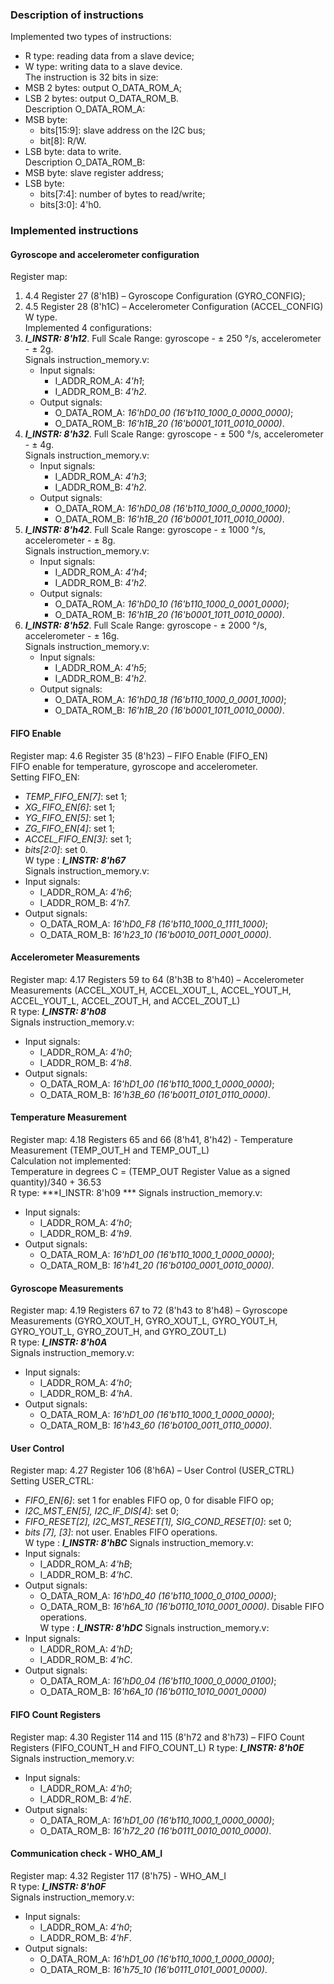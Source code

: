 ### Description of instructions
Implemented two types of instructions:
- R type: reading data from a slave device;
- W type: writing data to a slave device.  
The instruction is 32 bits in size:
- MSB 2 bytes: output O_DATA_ROM_A;
- LSB 2 bytes: output O_DATA_ROM_B.  
Description O_DATA_ROM_A:
- MSB byte:
    - bits[15:9]: slave address on the I2C bus;
    - bit[8]: R/W.
- LSB byte: data to write.  
Description O_DATA_ROM_B:
- MSB byte: slave register address;
- LSB byte:
    - bits[7:4]: number of bytes to read/write;
    - bits[3:0]: 4'h0.
### Implemented instructions

#### Gyroscope and accelerometer configuration
Register map: 
1. 4.4 Register 27 (8'h1B) – Gyroscope Configuration (GYRO_CONFIG);
2. 4.5 Register 28 (8'h1C) – Accelerometer Configuration (ACCEL_CONFIG)  
W type.  
Implemented 4 configurations:  
1. ***I_INSTR: 8'h12***. Full Scale Range: gyroscope - ± 250 °/s, accelerometer - ± 2g.  
    Signals instruction_memory.v:
    - Input signals:
        - I_ADDR_ROM_A: *4'h1*;
        - I_ADDR_ROM_B: *4'h2*.
    - Output signals:
        - O_DATA_ROM_A: *16'hD0_00 (16'b110_1000_0_0000_0000)*;
        - O_DATA_ROM_B: *16'h1B_20 (16'b0001_1011_0010_0000)*.
2. ***I_INSTR: 8'h32***. Full Scale Range: gyroscope - ± 500 °/s, accelerometer - ± 4g.  
    Signals instruction_memory.v:
    - Input signals:
        - I_ADDR_ROM_A: *4'h3*;
        - I_ADDR_ROM_B: *4'h2*.
    - Output signals:
        - O_DATA_ROM_A: *16'hD0_08 (16'b110_1000_0_0000_1000)*;
        - O_DATA_ROM_B: *16'h1B_20 (16'b0001_1011_0010_0000)*. 
3. ***I_INSTR: 8'h42***. Full Scale Range: gyroscope - ± 1000 °/s, accelerometer - ± 8g.  
    Signals instruction_memory.v:
    - Input signals:
        - I_ADDR_ROM_A: *4'h4*;
        - I_ADDR_ROM_B: *4'h2*.
    - Output signals:
        - O_DATA_ROM_A: *16'hD0_10 (16'b110_1000_0_0001_0000)*;
        - O_DATA_ROM_B: *16'h1B_20 (16'b0001_1011_0010_0000)*.   
4. ***I_INSTR: 8'h52***. Full Scale Range: gyroscope - ± 2000 °/s, accelerometer - ± 16g.  
    Signals instruction_memory.v:
    - Input signals:
        - I_ADDR_ROM_A: *4'h5*;
        - I_ADDR_ROM_B: *4'h2*.
    - Output signals:
        - O_DATA_ROM_A: *16'hD0_18 (16'b110_1000_0_0001_1000)*;
        - O_DATA_ROM_B: *16'h1B_20 (16'b0001_1011_0010_0000)*.
#### FIFO Enable
Register map: 4.6 Register 35 (8'h23) – FIFO Enable (FIFO_EN)  
FIFO enable for temperature, gyroscope and accelerometer.  
Setting FIFO_EN:
- *TEMP_FIFO_EN[7]*: set 1;
- *XG_FIFO_EN[6]*: set 1;
- *YG_FIFO_EN[5]*: set 1;
- *ZG_FIFO_EN[4]*: set 1;
- *ACCEL_FIFO_EN[3]*: set 1;
- *bits[2:0]*: set 0.  
W type : ***I_INSTR: 8'h67***  
Signals instruction_memory.v:
- Input signals:
    - I_ADDR_ROM_A: *4'h6*;
    - I_ADDR_ROM_B: *4'h*7.
- Output signals:
    - O_DATA_ROM_A: *16'hD0_F8 (16'b110_1000_0_1111_1000)*;
    - O_DATA_ROM_B: *16'h23_10 (16'b0010_0011_0001_0000)*.
#### Accelerometer Measurements
Register map: 4.17 Registers 59 to 64 (8'h3B to 8'h40) – Accelerometer Measurements (ACCEL_XOUT_H, ACCEL_XOUT_L, ACCEL_YOUT_H, ACCEL_YOUT_L, ACCEL_ZOUT_H, and ACCEL_ZOUT_L)  
R type: ***I_INSTR: 8'h08***  
Signals instruction_memory.v:
- Input signals:
    - I_ADDR_ROM_A: *4'h0*;
    - I_ADDR_ROM_B: *4'h8*.
- Output signals:
    - O_DATA_ROM_A: *16'hD1_00 (16'b110_1000_1_0000_0000)*;
    - O_DATA_ROM_B: *16'h3B_60 (16'b0011_0101_0110_0000)*. 
#### Temperature Measurement
Register map: 4.18 Registers 65 and 66 (8'h41, 8'h42) - Temperature Measurement (TEMP_OUT_H and TEMP_OUT_L)  
    Calculation not implemented:  
    Temperature in degrees C = (TEMP_OUT Register Value as a signed quantity)/340 + 36.53  
R type: ***I_INSTR: 8'h09 ***
Signals instruction_memory.v:
- Input signals:
    - I_ADDR_ROM_A: *4'h0*;
    - I_ADDR_ROM_B: *4'h9*.
- Output signals:
    - O_DATA_ROM_A: *16'hD1_00 (16'b110_1000_1_0000_0000)*;
    - O_DATA_ROM_B: *16'h41_20 (16'b0100_0001_0010_0000)*.    
#### Gyroscope Measurements
Register map: 4.19 Registers 67 to 72 (8'h43 to 8'h48) – Gyroscope Measurements (GYRO_XOUT_H, GYRO_XOUT_L, GYRO_YOUT_H, GYRO_YOUT_L, GYRO_ZOUT_H, and GYRO_ZOUT_L)  
R type: ***I_INSTR: 8'h0A***  
Signals instruction_memory.v:
- Input signals:
    - I_ADDR_ROM_A: *4'h0*;
    - I_ADDR_ROM_B: *4'hA*.
- Output signals:
    - O_DATA_ROM_A: *16'hD1_00 (16'b110_1000_1_0000_0000)*;
    - O_DATA_ROM_B: *16'h43_60 (16'b0100_0011_0110_0000)*. 
#### User Control
Register map: 4.27 Register 106 (8'h6A) – User Control (USER_CTRL)
Setting USER_CTRL:
- *FIFO_EN[6]*: set 1 for enables FIFO op, 0 for disable FIFO op;
- *I2C_MST_EN[5], I2C_IF_DIS[4]*: set 0;
- *FIFO_RESET[2], I2C_MST_RESET[1], SIG_COND_RESET[0]*: set 0;
- *bits [7], [3]*: not user.
Enables FIFO operations.  
W type : ***I_INSTR: 8'hBC***
Signals instruction_memory.v:
- Input signals:
    - I_ADDR_ROM_A: *4'hB*;
    - I_ADDR_ROM_B: *4'hC*.
- Output signals:
    - O_DATA_ROM_A: *16'hD0_40 (16'b110_1000_0_0100_0000)*;
    - O_DATA_ROM_B: *16'h6A_10 (16'b0110_1010_0001_0000)*.
Disable FIFO operations.  
W type : ***I_INSTR: 8'hDC***
Signals instruction_memory.v:
- Input signals:
    - I_ADDR_ROM_A: *4'hD*;
    - I_ADDR_ROM_B: *4'hC*.
- Output signals:
    - O_DATA_ROM_A: *16'hD0_04 (16'b110_1000_0_0000_0100)*;
    - O_DATA_ROM_B: *16'h6A_10 (16'b0110_1010_0001_0000)*    
#### FIFO Count Registers
Register map: 4.30 Register 114 and 115 (8'h72 and 8'h73) – FIFO Count Registers (FIFO_COUNT_H and FIFO_COUNT_L)
R type: ***I_INSTR: 8'h0E***
Signals instruction_memory.v:
- Input signals:
    - I_ADDR_ROM_A: *4'h0*;
    - I_ADDR_ROM_B: *4'hE*.
- Output signals:
    - O_DATA_ROM_A: *16'hD1_00 (16'b110_1000_1_0000_0000)*;
    - O_DATA_ROM_B: *16'h72_20 (16'b0111_0010_0010_0000)*.
#### Communication check  - WHO_AM_I
Register map: 4.32 Register 117 (8'h75) - WHO_AM_I  
R type: ***I_INSTR: 8'h0F***  
Signals instruction_memory.v:
- Input signals:
    - I_ADDR_ROM_A: *4'h0*;
    - I_ADDR_ROM_B: *4'hF*.
- Output signals:
    - O_DATA_ROM_A: *16'hD1_00 (16'b110_1000_1_0000_0000)*;
    - O_DATA_ROM_B: *16'h75_10 (16'b0111_0101_0001_0000)*.